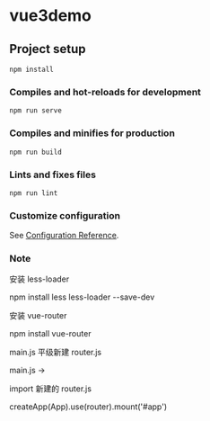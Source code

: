 # vue3demo

## Project setup

```
npm install
```

### Compiles and hot-reloads for development

```
npm run serve
```

### Compiles and minifies for production

```
npm run build
```

### Lints and fixes files

```
npm run lint
```

### Customize configuration

See [Configuration Reference](https://cli.vuejs.org/config/).

### Note

安装 less-loader

npm install less less-loader --save-dev

安装 vue-router

npm install vue-router

main.js 平级新建 router.js

main.js ->

import 新建的 router.js

createApp(App).use(router).mount('#app')
